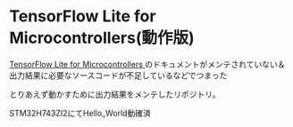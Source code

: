 # TensorFlow Lite for Microcontrollers(動作版)

[TensorFlow Lite for Microcontrollers
](https://github.com/tensorflow/tflite-micro)
のドキュメントがメンテされていない＆出力結果に必要なソースコードが不足しているなどでつまった

とりあえず動かすために出力結果をメンテしたリポジトリ。

STM32H743ZI2にてHello_World動確済